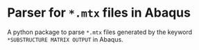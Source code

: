 # Parser for `*.mtx` files in Abaqus
A python package to parse `*.mtx` files generated by the keyword `*SUBSTRUCTURE MATRIX OUTPUT` in Abaqus.
